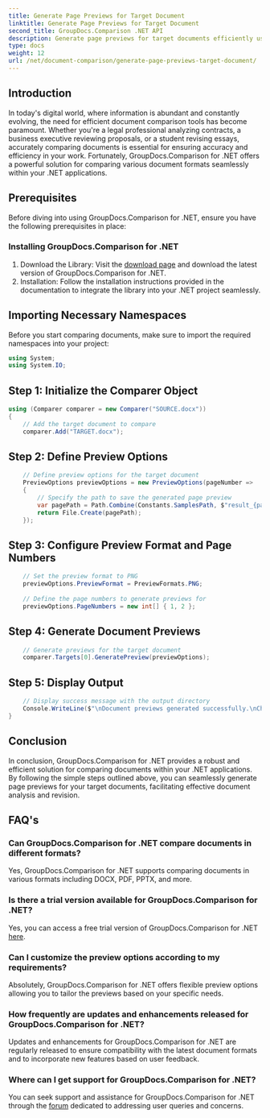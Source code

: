 ```yaml
---
title: Generate Page Previews for Target Document
linktitle: Generate Page Previews for Target Document
second_title: GroupDocs.Comparison .NET API
description: Generate page previews for target documents efficiently using GroupDocs.Comparison for .NET. Follow our step-by-step guide for seamless document comparison.
type: docs
weight: 12
url: /net/document-comparison/generate-page-previews-target-document/
---
```

## Introduction
In today's digital world, where information is abundant and constantly evolving, the need for efficient document comparison tools has become paramount. Whether you're a legal professional analyzing contracts, a business executive reviewing proposals, or a student revising essays, accurately comparing documents is essential for ensuring accuracy and efficiency in your work. Fortunately, GroupDocs.Comparison for .NET offers a powerful solution for comparing various document formats seamlessly within your .NET applications.
## Prerequisites
Before diving into using GroupDocs.Comparison for .NET, ensure you have the following prerequisites in place:
### Installing GroupDocs.Comparison for .NET
1. Download the Library: Visit the [download page](https://releases.groupdocs.com/comparison/net/) and download the latest version of GroupDocs.Comparison for .NET.
2. Installation: Follow the installation instructions provided in the documentation to integrate the library into your .NET project seamlessly.

## Importing Necessary Namespaces
Before you start comparing documents, make sure to import the required namespaces into your project:
```csharp
using System;
using System.IO;

```
## Step 1: Initialize the Comparer Object
```csharp
using (Comparer comparer = new Comparer("SOURCE.docx"))
{
    // Add the target document to compare
    comparer.Add("TARGET.docx");
```
## Step 2: Define Preview Options
```csharp
    // Define preview options for the target document
    PreviewOptions previewOptions = new PreviewOptions(pageNumber =>
    {
        // Specify the path to save the generated page preview
        var pagePath = Path.Combine(Constants.SamplesPath, $"result_{pageNumber}.png");
        return File.Create(pagePath);
    });
```
## Step 3: Configure Preview Format and Page Numbers
```csharp
    // Set the preview format to PNG
    previewOptions.PreviewFormat = PreviewFormats.PNG;
    
    // Define the page numbers to generate previews for
    previewOptions.PageNumbers = new int[] { 1, 2 };
```
## Step 4: Generate Document Previews
```csharp
    // Generate previews for the target document
    comparer.Targets[0].GeneratePreview(previewOptions);
```
## Step 5: Display Output
```csharp
    // Display success message with the output directory
    Console.WriteLine($"\nDocument previews generated successfully.\nCheck output in {Directory.GetCurrentDirectory()}.");
}
```

## Conclusion
In conclusion, GroupDocs.Comparison for .NET provides a robust and efficient solution for comparing documents within your .NET applications. By following the simple steps outlined above, you can seamlessly generate page previews for your target documents, facilitating effective document analysis and revision.
## FAQ's
### Can GroupDocs.Comparison for .NET compare documents in different formats?
Yes, GroupDocs.Comparison for .NET supports comparing documents in various formats including DOCX, PDF, PPTX, and more.
### Is there a trial version available for GroupDocs.Comparison for .NET?
Yes, you can access a free trial version of GroupDocs.Comparison for .NET [here](https://releases.groupdocs.com/).
### Can I customize the preview options according to my requirements?
Absolutely, GroupDocs.Comparison for .NET offers flexible preview options allowing you to tailor the previews based on your specific needs.
### How frequently are updates and enhancements released for GroupDocs.Comparison for .NET?
Updates and enhancements for GroupDocs.Comparison for .NET are regularly released to ensure compatibility with the latest document formats and to incorporate new features based on user feedback.
### Where can I get support for GroupDocs.Comparison for .NET?
You can seek support and assistance for GroupDocs.Comparison for .NET through the [forum](https://forum.groupdocs.com/c/comparison/12) dedicated to addressing user queries and concerns.
